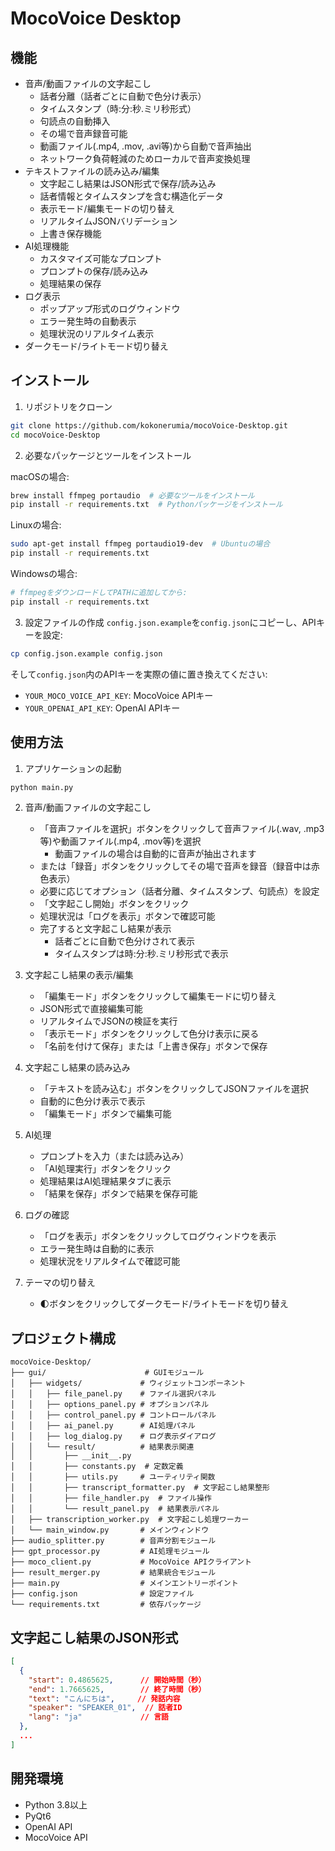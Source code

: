 # MocoVoice Desktop

## 機能

- 音声/動画ファイルの文字起こし
  - 話者分離（話者ごとに自動で色分け表示）
  - タイムスタンプ（時:分:秒.ミリ秒形式）
  - 句読点の自動挿入
  - その場で音声録音可能
  - 動画ファイル(.mp4, .mov, .avi等)から自動で音声抽出
  - ネットワーク負荷軽減のためローカルで音声変換処理
- テキストファイルの読み込み/編集
  - 文字起こし結果はJSON形式で保存/読み込み
  - 話者情報とタイムスタンプを含む構造化データ
  - 表示モード/編集モードの切り替え
  - リアルタイムJSONバリデーション
  - 上書き保存機能
- AI処理機能
  - カスタマイズ可能なプロンプト
  - プロンプトの保存/読み込み
  - 処理結果の保存
- ログ表示
  - ポップアップ形式のログウィンドウ
  - エラー発生時の自動表示
  - 処理状況のリアルタイム表示
- ダークモード/ライトモード切り替え

## インストール

1. リポジトリをクローン
```bash
git clone https://github.com/kokonerumia/mocoVoice-Desktop.git
cd mocoVoice-Desktop
```

2. 必要なパッケージとツールをインストール

macOSの場合:
```bash
brew install ffmpeg portaudio  # 必要なツールをインストール
pip install -r requirements.txt  # Pythonパッケージをインストール
```

Linuxの場合:
```bash
sudo apt-get install ffmpeg portaudio19-dev  # Ubuntuの場合
pip install -r requirements.txt
```

Windowsの場合:
```bash
# ffmpegをダウンロードしてPATHに追加してから:
pip install -r requirements.txt
```

3. 設定ファイルの作成
`config.json.example`を`config.json`にコピーし、APIキーを設定:
```bash
cp config.json.example config.json
```

そして`config.json`内のAPIキーを実際の値に置き換えてください:
- `YOUR_MOCO_VOICE_API_KEY`: MocoVoice APIキー
- `YOUR_OPENAI_API_KEY`: OpenAI APIキー

## 使用方法

1. アプリケーションの起動
```bash
python main.py
```

2. 音声/動画ファイルの文字起こし
   - 「音声ファイルを選択」ボタンをクリックして音声ファイル(.wav, .mp3等)や動画ファイル(.mp4, .mov等)を選択
     - 動画ファイルの場合は自動的に音声が抽出されます
   - または「録音」ボタンをクリックしてその場で音声を録音（録音中は赤色表示）
   - 必要に応じてオプション（話者分離、タイムスタンプ、句読点）を設定
   - 「文字起こし開始」ボタンをクリック
   - 処理状況は「ログを表示」ボタンで確認可能
   - 完了すると文字起こし結果が表示
     - 話者ごとに自動で色分けされて表示
     - タイムスタンプは時:分:秒.ミリ秒形式で表示

3. 文字起こし結果の表示/編集
   - 「編集モード」ボタンをクリックして編集モードに切り替え
   - JSON形式で直接編集可能
   - リアルタイムでJSONの検証を実行
   - 「表示モード」ボタンをクリックして色分け表示に戻る
   - 「名前を付けて保存」または「上書き保存」ボタンで保存

4. 文字起こし結果の読み込み
   - 「テキストを読み込む」ボタンをクリックしてJSONファイルを選択
   - 自動的に色分け表示で表示
   - 「編集モード」ボタンで編集可能

5. AI処理
   - プロンプトを入力（または読み込み）
   - 「AI処理実行」ボタンをクリック
   - 処理結果はAI処理結果タブに表示
   - 「結果を保存」ボタンで結果を保存可能

6. ログの確認
   - 「ログを表示」ボタンをクリックしてログウィンドウを表示
   - エラー発生時は自動的に表示
   - 処理状況をリアルタイムで確認可能

7. テーマの切り替え
   - 🌓ボタンをクリックしてダークモード/ライトモードを切り替え

## プロジェクト構成

```
mocoVoice-Desktop/
├── gui/                      # GUIモジュール
│   ├── widgets/             # ウィジェットコンポーネント
│   │   ├── file_panel.py    # ファイル選択パネル
│   │   ├── options_panel.py # オプションパネル
│   │   ├── control_panel.py # コントロールパネル
│   │   ├── ai_panel.py      # AI処理パネル
│   │   ├── log_dialog.py    # ログ表示ダイアログ
│   │   └── result/          # 結果表示関連
│   │       ├── __init__.py
│   │       ├── constants.py  # 定数定義
│   │       ├── utils.py     # ユーティリティ関数
│   │       ├── transcript_formatter.py  # 文字起こし結果整形
│   │       ├── file_handler.py  # ファイル操作
│   │       └── result_panel.py  # 結果表示パネル
│   ├── transcription_worker.py  # 文字起こし処理ワーカー
│   └── main_window.py       # メインウィンドウ
├── audio_splitter.py        # 音声分割モジュール
├── gpt_processor.py         # AI処理モジュール
├── moco_client.py           # MocoVoice APIクライアント
├── result_merger.py         # 結果統合モジュール
├── main.py                  # メインエントリーポイント
├── config.json              # 設定ファイル
└── requirements.txt         # 依存パッケージ
```

## 文字起こし結果のJSON形式

```json
[
  {
    "start": 0.4865625,      // 開始時間（秒）
    "end": 1.7665625,        // 終了時間（秒）
    "text": "こんにちは",     // 発話内容
    "speaker": "SPEAKER_01",  // 話者ID
    "lang": "ja"             // 言語
  },
  ...
]
```

## 開発環境

- Python 3.8以上
- PyQt6
- OpenAI API
- MocoVoice API
